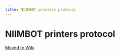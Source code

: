 ```yaml
---
title: NIIMBOT printers protocol
---
```


# NIIMBOT printers protocol

[Moved to Wiki](https://printers.niim.blue/interfacing/proto/)